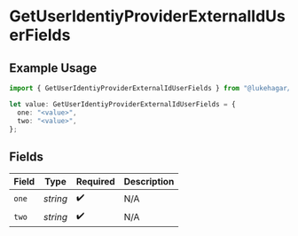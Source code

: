 # GetUserIdentiyProviderExternalIdUserFields

## Example Usage

```typescript
import { GetUserIdentiyProviderExternalIdUserFields } from "@lukehagar/discoursejs/sdk/models/operations";

let value: GetUserIdentiyProviderExternalIdUserFields = {
  one: "<value>",
  two: "<value>",
};
```

## Fields

| Field              | Type               | Required           | Description        |
| ------------------ | ------------------ | ------------------ | ------------------ |
| `one`              | *string*           | :heavy_check_mark: | N/A                |
| `two`              | *string*           | :heavy_check_mark: | N/A                |